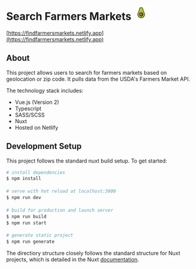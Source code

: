 # Search Farmers Markets <img src="./static/icon/favicon.png" width="40" height="40"> 

[https://findfarmersmarkets.netlify.app](https://findfarmersmarkets.netlify.app)  


## About
This project allows users to search for farmers markets based on geolocation or zip code. It pulls data from the USDA's Farmers Market API. 

The technology stack includes:
- Vue.js (Version 2)
- Typescript
- SASS/SCSS
- Nuxt
- Hosted on Netlify


## Development Setup
This project follows the standard nuxt build setup. To get started:

```bash
# install dependencies
$ npm install

# serve with hot reload at localhost:3000
$ npm run dev

# build for production and launch server
$ npm run build
$ npm run start

# generate static project
$ npm run generate
```

The directiory structure closely follows the standard structure for Nuxt projects, which is detailed in the Nuxt [documentation](https://nuxtjs.org).
